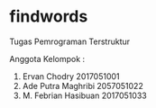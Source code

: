 # findwords
Tugas Pemrograman Terstruktur

Anggota Kelompok :
1. Ervan Chodry 2017051001
2. Ade Putra Maghribi 2057051022
3. M. Febrian Hasibuan 2017051033
